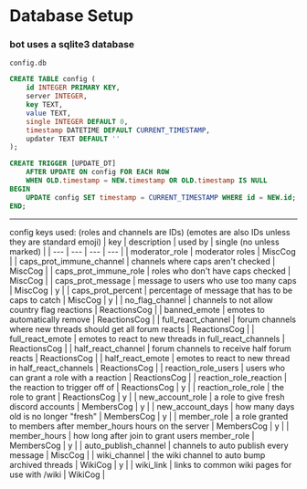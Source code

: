 # Database Setup

### bot uses a sqlite3 database

`config.db`
```sql
CREATE TABLE config (
    id INTEGER PRIMARY KEY,
    server INTEGER,
    key TEXT,
    value TEXT,
    single INTEGER DEFAULT 0,
    timestamp DATETIME DEFAULT CURRENT_TIMESTAMP,
    updater TEXT DEFAULT ''
);

CREATE TRIGGER [UPDATE_DT]
    AFTER UPDATE ON config FOR EACH ROW
    WHEN OLD.timestamp = NEW.timestamp OR OLD.timestamp IS NULL
BEGIN
    UPDATE config SET timestamp = CURRENT_TIMESTAMP WHERE id = NEW.id;
END;
```

---

config keys used:
(roles and channels are IDs)
(emotes are also IDs unless they are standard emoji)
| key | description | used by | single (no unless marked) |
| --- | --- | --- | --- |
| moderator_role | moderator roles | MiscCog |
| caps_prot_immune_channel | channels where caps aren't checked | MiscCog |
| caps_prot_immune_role | roles who don't have caps checked | MiscCog |
| caps_prot_message | message to users who use too many caps | MiscCog | y |
| caps_prot_percent | percentage of message that has to be caps to catch | MiscCog | y |
| no_flag_channel | channels to not allow country flag reactions | ReactionsCog |
| banned_emote | emotes to automatically remove | ReactionsCog |
| full_react_channel | forum channels where new threads should get all forum reacts | ReactionsCog |
| full_react_emote | emotes to react to new threads in full_react_channels | ReactionsCog |
| half_react_channel | forum channels to receive half forum reacts | ReactionsCog |
| half_react_emote | emotes to react to new thread in half_react_channels | ReactionsCog |
| reaction_role_users | users who can grant a role with a reaction | ReactionsCog |
| reaction_role_reaction | the reaction to trigger off of | ReactionsCog | y |
| reaction_role_role | the role to grant | ReactionsCog | y |
| new_account_role | a role to give fresh discord accounts | MembersCog | y |
| new_account_days | how many days old is no longer "fresh" | MembersCog | y |
| member_role | a role granted to members after member_hours hours on the server | MembersCog | y |
| member_hours | how long after join to grant users member_role | MembersCog | y |
| auto_publish_channel | channels to auto publish every message | MiscCog |
| wiki_channel | the wiki channel to auto bump archived threads | WikiCog | y |
| wiki_link | links to common wiki pages for use with /wiki | WikiCog |
